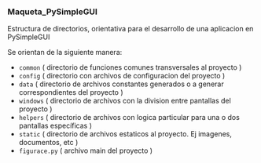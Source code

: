 ### Maqueta_PySimpleGUI

Estructura de directorios, orientativa para el desarrollo de una aplicacion en PySimpleGUI

Se orientan de la siguiente manera:

- `common` ( directorio de funciones comunes transversales al proyecto )
- `config` ( directorio con archivos de configuracion del proyecto )
- `data` ( directorio de archivos constantes generados o a generar correspondientes del proyecto )
- `windows` ( directorio de archivos con la division entre pantallas del proyecto )
- `helpers` ( directorio de archivos con logica particular para una o dos pantallas específicas )
- `static` ( directorio de archivos estaticos al proyecto. Ej imagenes, documentos, etc )
- `figurace.py` ( archivo main del proyecto )
